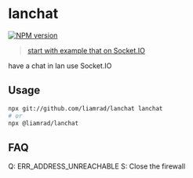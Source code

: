 # lanchat

[![NPM version](https://img.shields.io/npm/v/lanchat?color=a1b858&label=)](https://www.npmjs.com/package/@liamrad/lanchat)

> [start with example that on Socket.IO](https://socket.io/get-started/chat)

have a chat in lan use Socket.IO

## Usage

```bash
npx git://github.com/liamrad/lanchat lanchat
# or
npx @liamrad/lanchat
```

## FAQ

Q: ERR_ADDRESS_UNREACHABLE
S: Close the firewall